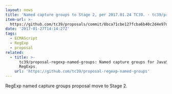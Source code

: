 ```yaml
---
layout: news
title: 'Named capture groups to Stage 2, per 2017.01.24 TC39. · tc39/proposals@8bca71c'
item-url: >-
  https://github.com/tc39/proposals/commit/8bca71cbe127fcba6b40c2d4e97d2c75f2ebf3ed
date: '2017-01-27T14:14:27Z'
tags:
  - ECMAScript
  - RegExp
  - proposal
related:
  - title: >-
      tc39/proposal-regexp-named-groups: Named capture groups for JavaScript
      RegExps
    url: 'https://github.com/tc39/proposal-regexp-named-groups'
---
```

RegExp named capture groups proposal move to Stage 2.
